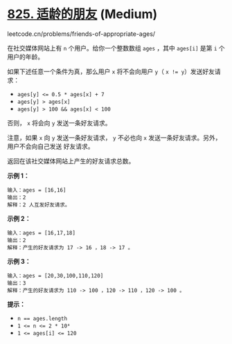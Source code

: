 # [825. 适龄的朋友][link] (Medium)

[link]: https://
leetcode.cn/problems/friends-of-appropriate-ages/

在社交媒体网站上有 `n` 个用户。给你一个整数数组 `ages` ，其中 `ages[i]` 是第 `i` 个用户的年龄。

如果下述任意一个条件为真，那么用户 `x` 将不会向用户 `y`（ `x != y`）发送好友请求：

- `ages[y] <= 0.5 * ages[x] + 7`
- `ages[y] > ages[x]`
- `ages[y] > 100 && ages[x] < 100`

否则， `x` 将会向 `y` 发送一条好友请求。

注意，如果 `x` 向 `y` 发送一条好友请求， `y` 不必也向 `x` 发送一条好友请求。另外，用户不会向自己发送
好友请求。

返回在该社交媒体网站上产生的好友请求总数。

**示例 1：**

```
输入：ages = [16,16]
输出：2
解释：2 人互发好友请求。
```

**示例 2：**

```
输入：ages = [16,17,18]
输出：2
解释：产生的好友请求为 17 -> 16 ，18 -> 17 。
```

**示例 3：**

```
输入：ages = [20,30,100,110,120]
输出：3
解释：产生的好友请求为 110 -> 100 ，120 -> 110 ，120 -> 100 。
```

**提示：**

- `n == ages.length`
- `1 <= n <= 2 * 10⁴`
- `1 <= ages[i] <= 120`
